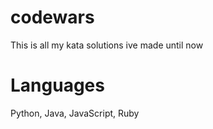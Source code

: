 # codewars
This is all my kata solutions ive made until now
# Languages
Python, Java, JavaScript, Ruby
